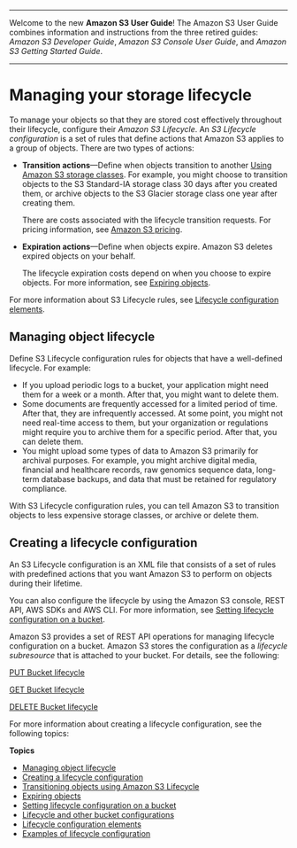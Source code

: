 --------

Welcome to the new **Amazon S3 User Guide**\! The Amazon S3 User Guide combines information and instructions from the three retired guides: *Amazon S3 Developer Guide*, *Amazon S3 Console User Guide*, and *Amazon S3 Getting Started Guide*\.

--------

# Managing your storage lifecycle<a name="object-lifecycle-mgmt"></a>

To manage your objects so that they are stored cost effectively throughout their lifecycle, configure their *Amazon S3 Lifecycle*\. An *S3 Lifecycle configuration* is a set of rules that define actions that Amazon S3 applies to a group of objects\. There are two types of actions:
+ **Transition actions**—Define when objects transition to another [Using Amazon S3 storage classes](storage-class-intro.md)\. For example, you might choose to transition objects to the S3 Standard\-IA storage class 30 days after you created them, or archive objects to the S3 Glacier storage class one year after creating them\. 

  There are costs associated with the lifecycle transition requests\. For pricing information, see [Amazon S3 pricing](https://aws.amazon.com/s3/pricing/)\.
+ **Expiration actions**—Define when objects expire\. Amazon S3 deletes expired objects on your behalf\. 

  The lifecycle expiration costs depend on when you choose to expire objects\. For more information, see [Expiring objects](lifecycle-expire-general-considerations.md)\.

For more information about S3 Lifecycle rules, see [Lifecycle configuration elements](intro-lifecycle-rules.md)\. 

## Managing object lifecycle<a name="lifecycle-config-overview-what"></a>

Define S3 Lifecycle configuration rules for objects that have a well\-defined lifecycle\. For example: 
+ If you upload periodic logs to a bucket, your application might need them for a week or a month\. After that, you might want to delete them\.
+ Some documents are frequently accessed for a limited period of time\. After that, they are infrequently accessed\. At some point, you might not need real\-time access to them, but your organization or regulations might require you to archive them for a specific period\. After that, you can delete them\. 
+ You might upload some types of data to Amazon S3 primarily for archival purposes\. For example, you might archive digital media, financial and healthcare records, raw genomics sequence data, long\-term database backups, and data that must be retained for regulatory compliance\.

With S3 Lifecycle configuration rules, you can tell Amazon S3 to transition objects to less expensive storage classes, or archive or delete them\.

## Creating a lifecycle configuration<a name="lifecycle-config-overview-how"></a>

An S3 Lifecycle configuration is an XML file that consists of a set of rules with predefined actions that you want Amazon S3 to perform on objects during their lifetime\. 

You can also configure the lifecycle by using the Amazon S3 console, REST API, AWS SDKs and AWS CLI\. For more information, see [Setting lifecycle configuration on a bucket](how-to-set-lifecycle-configuration-intro.md)\.

Amazon S3 provides a set of REST API operations for managing lifecycle configuration on a bucket\. Amazon S3 stores the configuration as a *lifecycle subresource* that is attached to your bucket\. For details, see the following:

[PUT Bucket lifecycle](https://docs.aws.amazon.com/AmazonS3/latest/API/RESTBucketPUTlifecycle.html)

[GET Bucket lifecycle](https://docs.aws.amazon.com/AmazonS3/latest/API/RESTBucketGETlifecycle.html)

[DELETE Bucket lifecycle](https://docs.aws.amazon.com/AmazonS3/latest/API/RESTBucketDELETElifecycle.html)

For more information about creating a lifecycle configuration, see the following topics:

**Topics**
+ [Managing object lifecycle](#lifecycle-config-overview-what)
+ [Creating a lifecycle configuration](#lifecycle-config-overview-how)
+ [Transitioning objects using Amazon S3 Lifecycle](lifecycle-transition-general-considerations.md)
+ [Expiring objects](lifecycle-expire-general-considerations.md)
+ [Setting lifecycle configuration on a bucket](how-to-set-lifecycle-configuration-intro.md)
+ [Lifecycle and other bucket configurations](lifecycle-and-other-bucket-config.md)
+ [Lifecycle configuration elements](intro-lifecycle-rules.md)
+ [Examples of lifecycle configuration](lifecycle-configuration-examples.md)